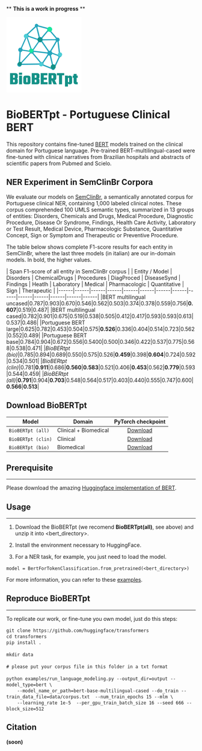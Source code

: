 ** **This is a work in progress** **

<img src="./logo-biobertpr1.png" alt="Logo BioBERTpt">

# BioBERTpt - Portuguese  Clinical BERT

This repository contains fine-tuned [BERT](https://github.com/google-research/bert) models trained on the clinical domain for Portuguese language. Pre-trained BERT-multilingual-cased were fine-tuned with clinical narratives from Brazilian hospitals and abstracts of scientific papers from Pubmed and Scielo.

## NER Experiment in SemClinBr Corpora

We evaluate our models on [SemClinBr](https://github.com/HAILab-PUCPR/SemClinBr), a semantically annotated corpus for Portuguese clinical NER, containing 1,000 labeled clinical notes. These corpus comprehended 100 UMLS semantic types, summarized in 13 groups of entities: Disorders, Chemicals and Drugs, Medical Procedure, Diagnostic Procedure, Disease Or Syndrome, Findings, Health Care Activity, Laboratory or Test Result, Medical Device, Pharmacologic Substance, Quantitative Concept, Sign or Symptom and Therapeutic or Preventive Procedure.

The table below shows complete F1-score results for each entity in SemClinBr, where the last three models (in italian) are our in-domain models. In bold, the higher values. 

| Span <td colspan=13>F1-score of all entity in SemClinBr corpus |
| Entity / Model | Disorders | ChemicalDrugs | Procedures | DiagProced | DiseaseSynd | Findings | Heatlh | Laboratory | Medical | Pharmacologic | Quantitative | Sign | Therapeutic |
|------|------|------|------|------|------|------|------|------|------|------|------|------|------|
|BERT multilingual uncased|0.787|0.903|0.670|0.546|0.562|0.503|0.374|0.378|0.559|0.756|**0.607**|0.519|0.487|
|BERT multilingual cased|0.782|0.901|0.675|0.519|0.538|0.505|0.412|0.417|0.593|0.593|0.613|0.537|0.486|
|Portuguese BERT large|0.625|0.782|0.453|0.504|0.575|**0.526**|0.336|0.404|0.514|0.723|0.562|0.552|0.489|
|Portuguese BERT base|0.784|0.904|0.672|0.556|0.5400|0.500|0.346|0.422|0.537|0.775|0.568|0.538|0.471|
|*BioBERtpt (bio)*|0.785|0.894|0.689|0.550|0.575|0.526|**0.459**|0.398|**0.604**|0.724|0.592|0.534|0.501|
|*BioBERtpt (clin)*|0.781|**0.911**|0.686|**0.560**|**0.583**|0.521|0.406|**0.453**|0.562|**0.779**|0.593|0.544|0.459|
|*BioBERtpt (all)*|**0.791**|0.904|**0.703**|0.548|0.564|0.517|0.403|0.440|0.555|0.747|0.600|**0.566**|**0.513**|

## Download BioBERTpt

| Model | Domain | PyTorch checkpoint | 
|------|-------|:-------------------------:|
|`BioBERTpt (all)`  | Clinical + Biomedical |  [Download](https://drive.google.com/open?id=1PrGzj7B0B6rXjPmKoFFOXa1gGjVVHuwA) |
|`BioBERTpt (clin)`  | Clinical | [Download](https://drive.google.com/open?id=1GIOqxPMxeW8sc4EyQ8s1ol3RFWgsBFte) |
|`BioBERTpt (bio)`  | Biomedical | [Download](https://drive.google.com/open?id=16D0WA1QMoycvA0tR3KyVdMU1-vpw98sp) |

## Prerequisite
-----
Please download the amazing [Huggingface implementation of BERT](https://github.com/huggingface/pytorch-pretrained-BERT).

## Usage
-----
1. Download the BioBERTpt (we recomend **BioBERTpt(all)**, see above) and unzip it into <bert_directory>.

2. Install the environment necessary to HuggingFace. 

3. For a NER task, for example, you just need to load the model.

```
model = BertForTokenClassification.from_pretrained(<bert_directory>)
```

For more information, you can refer to these [examples](https://github.com/huggingface/pytorch-pretrained-BERT/tree/master/examples).

## Reproduce BioBERTpt
-----

To replicate our work, or fine-tune you own model, just do this steps:

```
git clone https://github.com/huggingface/transformers
cd transformers
pip install .

mkdir data

# please put your corpus file in this folder in a txt format

python examples/run_language_modeling.py --output_dir=output --model_type=bert \
    --model_name_or_path=bert-base-multilingual-cased --do_train --train_data_file=data/corpus.txt  --num_train_epochs 15 --mlm \
	--learning_rate 1e-5  --per_gpu_train_batch_size 16 --seed 666 --block_size=512
```

## Citation

**(soon)**
